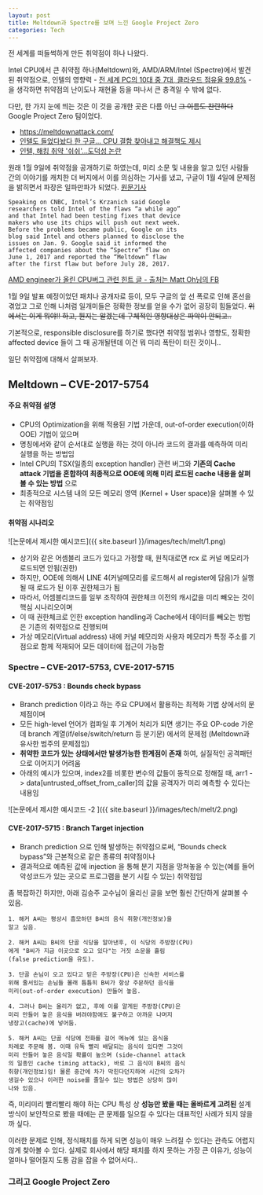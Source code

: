 ```yaml
---
layout: post
title: Meltdown과 Spectre를 보며 느낀 Google Project Zero
categories: Tech
---
```


전 세계를 떠들썩하게 만든 취약점이 하나 나왔다.

Intel CPU에서 큰 취약점 하나(Meltdown)와, AMD/ARM/Intel (Spectre)에서 발견된 취약점으로, 인텔의 영향력 - [전 세계 PC의 10대 중 7대, 클라우드 점유율 99.8%](http://thegear.co.kr/15602) - 을 생각하면 취약점의 난이도나 재현율 등을 떠나서 큰 충격일 수 밖에 없다.

다만, 한 가지 눈에 띄는 것은 이 것을 공개한 곳은 다름 아닌 ~~그 이름도 찬란하다~~ Google Project Zero 팀이었다.

* https://meltdownattack.com/
* [인텔도 들었다놨다 한 구글… CPU 결함 찾아내고 해결책도 제시](http://news.hankyung.com/article/2018010502931)
* [인텔, 해킹 취약 '쉬쉬'…도덕성 논란](http://news.mk.co.kr/newsRead.php?no=9279&year=2018)

원래 1월 9일에 취약점을 공개하기로 하였는데, 미리 소문 및 내용을 알고 있던 사람들 간의 이야기를 캐치한 더 버지에서 이를 의심하는 기사를 냈고, 구글이 1월 4일에 문제점을 밝히면서 파장은 일파만파가 되었다. [원문기사](https://www.reuters.com/article/us-cyber-intel/security-flaws-put-virtually-all-phones-computers-at-risk-idUSKBN1ES1BO)

```
Speaking on CNBC, Intel’s Krzanich said Google
researchers told Intel of the flaws “a while ago”
and that Intel had been testing fixes that device
makers who use its chips will push out next week.
Before the problems became public, Google on its
blog said Intel and others planned to disclose the
issues on Jan. 9. Google said it informed the
affected companies about the “Spectre” flaw on
June 1, 2017 and reported the “Meltdown” flaw
after the first flaw but before July 28, 2017.
```

[AMD engineer가 올린 CPU버그 관련 힌트 글 - 출처는 Matt Oh님의 FB](https://lkml.org/lkml/2017/12/27/2)

1월 9일 발표 예정이었던 패치나 공개자료 등이, 모두 구글의 앞 선 폭로로 인해 혼선을 겪었고 그로 인해 나처럼 일개미들은 정확한 정보를 얻을 수가 없어 굉장히 힘들었다. ~~위에서는 이게 뭐야!! 하고, 뭔지는 알겠는데 구체적인 영향대상은 파악이 안되고..~~

기본적으로, responsible disclosure를 하기로 했다면 취약점 범위나 영향도, 정확한 affected device 들이 그 때 공개될텐데 이건 뭐 미리 폭탄이 터진 것이니..

일단 취약점에 대해서 살펴보자.

## Meltdown – CVE-2017-5754

#### 주요 취약점 설명
 + CPU의 Optimization을 위해 적용된 기법 가운데, out-of-order execution(이하 OOE) 기법이 있으며
 + 명칭에서와 같이 순서대로 실행을 하는 것이 아니라 코드의 결과를 예측하여 미리 실행을 하는 방법임
 + Intel CPU의 TSX(일종의 exception handler) 관련 버그와 **기존의 Cache attack 기법을 혼합하여 최종적으로 OOE에 의해 미리 로드된 cache 내용을 살펴볼 수 있는 방법** 으로
 + 최종적으로 시스템 내의 모든 메모리 영역 (Kernel + User space)을 살펴볼 수 있는 취약점임

#### 취약점 시나리오

![논문에서 제시한 예시코드]({{ site.baseurl }}/images/tech/melt/1.png)

 + 상기와 같은 어셈블리 코드가 있다고 가정할 때, 원칙대로면 rcx 로 커널 메모리가 로드되면 안됨(권한)
 + 하지만, OOE에 의해서 LINE 4(커널메모리를 로드해서 al register에 담음)가 실행될 때 로드가 된 이후 권한체크가 됨
 + 따라서, 어셈블리코드를 일부 조작하여 권한체크 이전의 캐시값을 미리 빼오는 것이 핵심 시나리오이며
 + 이 때 권한체크로 인한 exception handling과 Cache에서 데이터를 빼오는 방법은 기존의 취약점으로 진행되며
 + 가상 메모리(Virtual address) 내에 커널 메모리와 사용자 메모리가 특정 주소를 기점으로 함께 적재되어 모든 데이터에 접근이 가능함

### Spectre – CVE-2017-5753, CVE-2017-5715

#### CVE-2017-5753 : Bounds check bypass
 + Branch prediction 이라고 하는 주요 CPU에서 활용하는 최적화 기법 상에서의 문제점이며
 + 모든 high-level 언어가 컴파일 후 기계어 처리가 되면 생기는 주요 OP-code 가운데 branch 계열(if/else/switch/return 등 분기문) 에서의 문제점 (Meltdown과 유사한 범주의 문제점임)
 + **취약한 코드가 있는 상태에서만 발생가능한 한계점이 존재** 하여, 실질적인 공격패턴으로 이어지기 어려움
 + 아래의 예시가 있으며, index2를 비롯한 변수의 값들이 동적으로 정해질 때, arr1 -> data[untrusted_offset_from_caller]의 값을 공격자가 미리 예측할 수 있다는 내용임

![논문에서 제시한 예시코드 -2 ]({{ site.baseurl }}/images/tech/melt/2.png)

#### CVE-2017-5715 : Branch Target injection
 + Branch prediction 으로 인해 발생하는 취약점으로써, “Bounds check bypass”와 근본적으로 같은 종류의 취약점이나
 + 결과적으로 예측된 값에 injection 을 통해 분기 지점을 망쳐놓을 수 있는(예를 들어 악성코드가 있는 곳으로 프로그램을 분기 시킬 수 있는) 취약점임

 좀 복잡하긴 하지만, 아래 김승주 교수님이 올리신 글을 보면 훨씬 간단하게 살펴볼 수 있음.

 ```
 1. 해커 A씨는 평상시 흠모하던 B씨의 음식 취향(개인정보)을
 알고 싶음.

2. 해커 A씨는 B씨의 단골 식당을 알아낸후, 이 식당의 주방장(CPU)
에게 "B씨가 지금 이곳으로 오고 있다"는 거짓 소문을 흘림
(false prediction을 유도).

3. 단골 손님이 오고 있다고 믿은 주방장(CPU)은 신속한 서비스를
위해 줄서있는 손님들 몰래 틈틈히 B씨가 항상 주문하던 음식을
미리(out-of-order execution) 만들어 놓음.

4. 그러나 B씨는 올리가 없고, 후에 이를 알게된 주방장(CPU)은
미리 만들어 놓은 음식을 버려야함에도 불구하고 아까운 나머지
냉장고(cache)에 넣어둠.

5. 해커 A씨는 단골 식당에 전화를 걸어 메뉴에 있는 음식을
차례로 주문해 봄. 이때 유독 빨리 배달되는 음식이 있다면 그것이
미리 만들어 놓은 음식일 확률이 높으며 (side-channel attack
의 일종인 cache timing attack), 바로 그 음식이 B씨의 음식
취향(개인정보)임! 물론 중간에 차가 막힌다던지하여 시간의 오차가
생길수 있으나 이러한 noise를 줄일수 있는 방법은 상당히 많이
나와 있음.
 ```

즉, 미리미리 빨리빨리 해야 하는 CPU 특성 상 **성능만 봤을 때는 올바르게 고려된** 설계 방식이 보안적으로 봤을 때에는 큰 문제를 일으킬 수 있다는 대표적인 사례가 되지 않을까 싶다.

이러한 문제로 인해, 정식패치를 하게 되면 성능이 매우 느려질 수 있다는 관측도 어렵지 않게 찾아볼 수 있다. 실제로 회사에서 해당 패치를 하지 못하는 가장 큰 이유가, 성능이 얼마나 떨어질지 도통 감을 잡을 수 없어서다..

### 그리고 Google Project Zero
